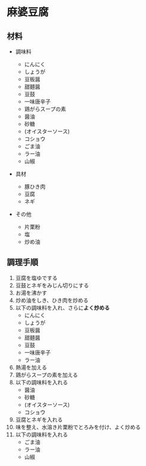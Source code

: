 # 麻婆豆腐

## 材料
- 調味料
    - にんにく
    - しょうが
    - 豆板醤
    - 甜麺醤
    - 豆鼓
    - 一味唐辛子
    - 鶏がらスープの素
    - 醤油
    - 砂糖
    - (オイスターソース)
    - コショウ
    - ごま油
    - ラー油
    - 山椒

- 具材
    - 豚ひき肉
    - 豆腐
    - ネギ

- その他
    - 片栗粉
    - 塩
    - 炒め油

## 調理手順
1. 豆腐を塩ゆでする
2. 豆鼓とネギをみじん切りにする
3. お湯を沸かす
4. 炒め油をしき、ひき肉を炒める
5. 以下の調味料を入れ、さらに**よく炒める**
    - にんにく
    - しょうが
    - 豆板醤
    - 甜麺醤
    - 豆鼓
    - 一味唐辛子
    - ラー油
6. 熱湯を加える
7. 鶏がらスープの素を加える
8. 以下の調味料を入れる
    - 醤油
    - 砂糖
    - (オイスターソース)
    - コショウ
9. 豆腐とネギを入れる
10. 味を整え、水溶き片栗粉でとろみを付け、よく炒める
11. 以下の調味料を入れる
    - ごま油
    - ラー油
    - 山椒


